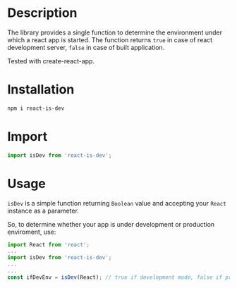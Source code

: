 # Description

The library provides a single function to determine the environment under which a react app is started. The function returns `true` in case of react development server, `false` in case of built application.

Tested with create-react-app.

# Installation

```bash
npm i react-is-dev
```

# Import

```javascript
import isDev from 'react-is-dev';
```

# Usage

`isDev` is a simple function returning `Boolean` value and accepting your `React` instance as a parameter.

So, to determine whether your app is under development or production enviroment, use:
```javascript
import React from 'react';
...
import isDev from 'react-is-dev';
...
...
const ifDevEnv = isDev(React); // true if development mode, false if production
```
